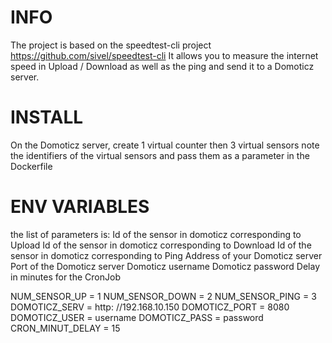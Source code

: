 # INFO 
The project is based on the speedtest-cli project https://github.com/sivel/speedtest-cli 
It allows you to measure the internet speed in Upload / Download as well as the ping and send it to a Domoticz server.

# INSTALL 
On the Domoticz server, create 1 virtual counter
then 3 virtual sensors
note the identifiers of the virtual sensors
and pass them as a parameter in the Dockerfile

# ENV VARIABLES 

the list of parameters is: 
Id of the sensor in domoticz corresponding to Upload 
Id of the sensor in domoticz corresponding to Download 
Id of the sensor in domoticz corresponding to Ping 
Address of your Domoticz server 
Port of the Domoticz server 
Domoticz username 
Domoticz password 
Delay in minutes for the CronJob 

NUM_SENSOR_UP = 1 
NUM_SENSOR_DOWN = 2 
NUM_SENSOR_PING = 3 
DOMOTICZ_SERV = http: //192.168.10.150 
DOMOTICZ_PORT = 8080 
DOMOTICZ_USER = username 
DOMOTICZ_PASS = password 
CRON_MINUT_DELAY = 15
